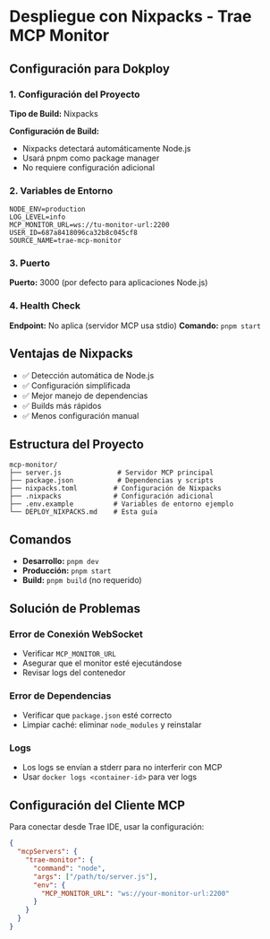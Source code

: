 # Despliegue con Nixpacks - Trae MCP Monitor

## Configuración para Dokploy

### 1. Configuración del Proyecto

**Tipo de Build:** Nixpacks

**Configuración de Build:**
- Nixpacks detectará automáticamente Node.js
- Usará pnpm como package manager
- No requiere configuración adicional

### 2. Variables de Entorno

```env
NODE_ENV=production
LOG_LEVEL=info
MCP_MONITOR_URL=ws://tu-monitor-url:2200
USER_ID=687a8418096ca32b8c045cf8
SOURCE_NAME=trae-mcp-monitor
```

### 3. Puerto

**Puerto:** 3000 (por defecto para aplicaciones Node.js)

### 4. Health Check

**Endpoint:** No aplica (servidor MCP usa stdio)
**Comando:** `pnpm start`

## Ventajas de Nixpacks

- ✅ Detección automática de Node.js
- ✅ Configuración simplificada
- ✅ Mejor manejo de dependencias
- ✅ Builds más rápidos
- ✅ Menos configuración manual

## Estructura del Proyecto

```
mcp-monitor/
├── server.js              # Servidor MCP principal
├── package.json           # Dependencias y scripts
├── nixpacks.toml         # Configuración de Nixpacks
├── .nixpacks             # Configuración adicional
├── .env.example          # Variables de entorno ejemplo
└── DEPLOY_NIXPACKS.md    # Esta guía
```

## Comandos

- **Desarrollo:** `pnpm dev`
- **Producción:** `pnpm start`
- **Build:** `pnpm build` (no requerido)

## Solución de Problemas

### Error de Conexión WebSocket
- Verificar `MCP_MONITOR_URL`
- Asegurar que el monitor esté ejecutándose
- Revisar logs del contenedor

### Error de Dependencias
- Verificar que `package.json` esté correcto
- Limpiar caché: eliminar `node_modules` y reinstalar

### Logs
- Los logs se envían a stderr para no interferir con MCP
- Usar `docker logs <container-id>` para ver logs

## Configuración del Cliente MCP

Para conectar desde Trae IDE, usar la configuración:

```json
{
  "mcpServers": {
    "trae-monitor": {
      "command": "node",
      "args": ["/path/to/server.js"],
      "env": {
        "MCP_MONITOR_URL": "ws://your-monitor-url:2200"
      }
    }
  }
}
```